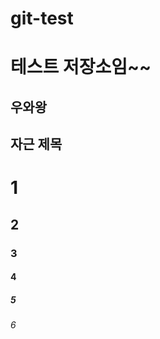 # git-test
테스트 저장소임~~
==================
## 우와왕
자근 제목
----------
# 1
## 2
### 3
#### 4
##### 5
###### 6

